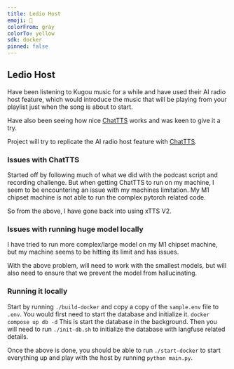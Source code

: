 ```yaml
---
title: Ledio Host
emoji: 🏢
colorFrom: gray
colorTo: yellow
sdk: docker
pinned: false
---
```


## Ledio Host

Have been listening to Kugou music for a while and have used their AI radio host feature, which would introduce the music that will be playing from your playlist just when the song is about to start.

Have also been seeing how nice [ChatTTS](https://chattts.me/) works and was keen to give it a try.

Project will try to replicate the AI radio host feature with [ChatTTS](https://chattts.me/).

### Issues with ChatTTS

Started off by following much of what we did with the podcast script and recording challenge. But when getting ChatTTS to run on my machine, I seem to be encountering an issue with my machines limitation. My M1 chipset machine is not able to run the complex pytorch related code.

So from the above, I have gone back into using xTTS V2.

### Issues with running huge model locally

I have tried to run more complex/large model on my M1 chipset machine, but my machine seems to be hitting its limit and has issues.

With the above problem, will need to work with the smallest models, but will also need to ensure that we prevent the model from hallucinating.

### Running it locally
Start by running `./build-docker` and copy a copy of the `sample.env` file to `.env`.
You would first need to start the database and initialize it.
`docker compose up db -d`
This is start the database in the background.
Then you will need to run `./init-db.sh` to initialize the database with langfuse related details.

Once the above is done, you should be able to run `./start-docker` to start everything up and play with the host by running `python main.py`.
